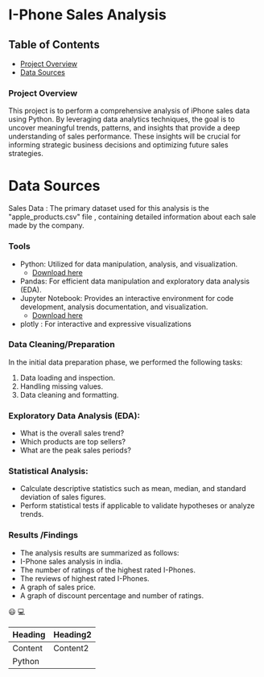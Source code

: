 # I-Phone Sales Analysis

## Table of Contents

- [Project Overview](#project-overview)
- [Data Sources](#data-sources)


### Project Overview

This project is to perform a comprehensive analysis of iPhone sales data using Python. By leveraging data analytics techniques, the goal is to uncover meaningful trends, patterns, and insights that provide a deep understanding of sales performance. These insights will be crucial for informing strategic business decisions and optimizing future sales strategies.

# Data Sources 

Sales Data : The primary dataset used for this analysis is the "apple_products.csv" file , containing detailed information about each sale made by the company.

### Tools 

- Python: Utilized for data manipulation, analysis, and visualization.
  - [Download here](https://www.python.org/downloads/) 
- Pandas: For efficient data manipulation and exploratory data analysis (EDA).
- Jupyter Notebook: Provides an interactive environment for code development, analysis documentation, and visualization.
  - [Download here](https://www.anaconda.com/download)
- plotly : For interactive and expressive visualizations

### Data Cleaning/Preparation

In the initial data preparation phase, we performed the following tasks:
1. Data loading and inspection.
2. Handling missing values.
3. Data cleaning and formatting.

### Exploratory Data Analysis (EDA):

- What is the overall sales trend?
- Which products are top sellers?
- What are the peak sales periods?

### Statistical Analysis:

- Calculate descriptive statistics such as mean, median, and standard deviation of sales figures.
- Perform statistical tests if applicable to validate hypotheses or analyze trends.

### Results /Findings

- The analysis results are summarized as follows:
- I-Phone sales analysis in india.
- The number of ratings of the highest rated I-Phones.
- The reviews of highest rated I-Phones.
- A graph of sales price.
- A graph of discount percentage and number of ratings.

😃
💻


|Heading|Heading2|
|-------|--------|
|Content|Content2|
|Python|

